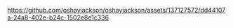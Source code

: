 
https://github.com/oshayjackson/oshayjackson/assets/137127572/dd44107a-24a8-402e-b24c-1502e8e1c336
